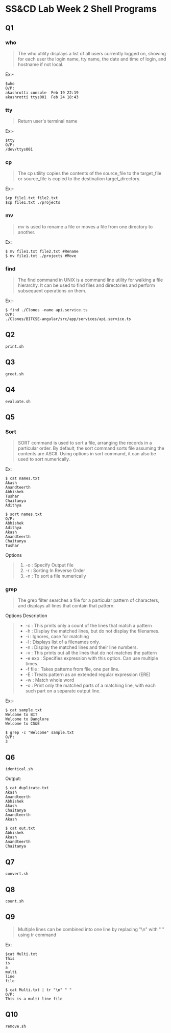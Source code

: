 # SS&CD Lab Week 2 Shell Programs

## Q1
### who
>  The who utility displays a list of all users currently logged on, showing
     for each user the login name, tty name, the date and time of login, and
     hostname if not local.
     
Ex:-
```
$who
O/P:
akashrotti console  Feb 19 22:19 
akashrotti ttys001  Feb 24 18:43 
```

### tty
> Return user's terminal name

Ex:-
```
$tty
O/P:
/dev/ttys001
```

### cp
> The cp utility copies the contents of the source_file to the target_file or source_file is copied to the destination
     target_directory.
   
Ex:-   
```
$cp file1.txt file2.txt
$cp file1.txt ./projects
```

### mv
> mv is used to rename a file or moves a file from one directory to another.

Ex:
```
$ mv file1.txt file2.txt #Rename
$ mv file1.txt ./projects #Move
```

### find
> The find command in UNIX is a command line utility for walking a file hierarchy. It can be used to find files and directories and perform subsequent operations on them.

Ex:-
```
$ find ./Clones -name api.service.ts
O/P:
./Clones/BITCSE-angular/src/app/services/api.service.ts
```

## Q2

```
print.sh
```

## Q3

```
greet.sh
```

## Q4

```
evaluate.sh
```

## Q5

### Sort
> SORT command is used to sort a file, arranging the records in a particular order. By default, the sort command sorts file assuming the contents are ASCII. Using options in sort command, it can also be used to sort numerically.

Ex:
```
$ cat names.txt
Akash
Anandteerth
Abhishek
Tushar
Chaitanya
Adithya
```

```
$ sort names.txt
O/P:
Abhishek
Adithya
Akash
Anandteerth
Chaitanya
Tushar
```
Options

> 1) -o : Specify Output file 
> 2) -r : Sorting In Reverse Order
> 3) -n : To sort a file numerically

### grep

> The grep filter searches a file for a particular pattern of characters, and displays all lines that contain that pattern.

Options Description
> * -c : This prints only a count of the lines that match a pattern
> * -h : Display the matched lines, but do not display the filenames.
> * -i : Ignores, case for matching
> * -l : Displays list of a filenames only.
> * -n : Display the matched lines and their line numbers.
> * -v : This prints out all the lines that do not matches the pattern
> * -e exp : Specifies expression with this option. Can use multiple times.
> * -f file : Takes patterns from file, one per line.
> * -E : Treats pattern as an extended regular expression (ERE)
> * -w : Match whole word
> * -o : Print only the matched parts of a matching line,
 with each such part on a separate output line.

 Ex:-
 ```
 $ cat sample.txt
Welcome to BIT
Welcome to Banglore
Welcome to CS&E
```
```
$ grep -c "Welcome" sample.txt 
O/P:
3
```

## Q6
```
identical.sh
```

Output:
```
$ cat duplicate.txt
Akash
Anandteerth
Abhishek
Akash
Chaitanya
Anandteerth
Akash

$ cat out.txt
Abhishek
Akash
Anandteerth
Chaitanya
```

## Q7
```
convert.sh
```

## Q8
```
count.sh
```

## Q9

> Multiple lines can be combined into one line by replacing "\n" with " " using tr command

Ex:
```
$cat Multi.txt
This
is
a
multi
line
file
```

```
$ cat Multi.txt | tr "\n" " "
O/P:
This is a multi line file
```

## Q10
```
remove.sh
```